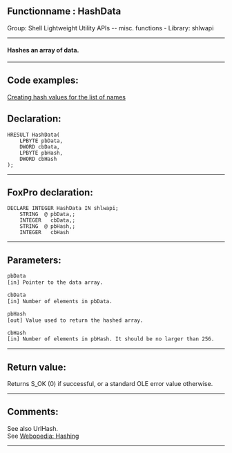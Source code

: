 <link rel="stylesheet" type="text/css" href="../../css/win32api.css">  
<link rel="stylesheet" href="https://cdnjs.cloudflare.com/ajax/libs/font-awesome/4.7.0/css/font-awesome.min.css">

## Functionname : HashData
Group: Shell Lightweight Utility APIs -- misc. functions - Library: shlwapi    
***  


#### Hashes an array of data.
***  


## Code examples:
[Creating hash values for the list of names](../../samples/sample_179.md)  

## Declaration:
```foxpro  
HRESULT HashData(
	LPBYTE pbData,
	DWORD cbData,
	LPBYTE pbHash,
	DWORD cbHash
);  
```  
***  


## FoxPro declaration:
```foxpro  
DECLARE INTEGER HashData IN shlwapi;
	STRING  @ pbData,;
	INTEGER   cbData,;
	STRING  @ pbHash,;
	INTEGER   cbHash  
```  
***  


## Parameters:
```txt  
pbData
[in] Pointer to the data array.

cbData
[in] Number of elements in pbData.

pbHash
[out] Value used to return the hashed array.

cbHash
[in] Number of elements in pbHash. It should be no larger than 256.  
```  
***  


## Return value:
Returns S_OK (0) if successful, or a standard OLE error value otherwise.  
***  


## Comments:
See also UrlHash.  
See <A href="http://www.webopedia.com/TERM/H/hashing.html">Webopedia: Hashing</A>  
  
***  

